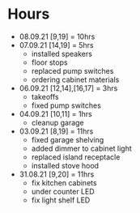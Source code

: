 # Hours

- 08.09.21 [9,19] = 10hrs
- 07.09.21 [14,19] = 5hrs
  - installed speakers
  - floor stops
  - replaced pump switches
  - ordering cabinet materials
- 06.09.21 [12,14],[16,17] = 3hrs
  - takeoffs
  - fixed pump switches
- 04.09.21 [10,11] = 1hrs
  - cleanup garage
- 03.09.21 [8,19] = 11hrs
  - fixed garage shelving
  - added dimmer to cabinet light
  - replaced island receptacle
  - installed stove hood
- 31.08.21 [9,20] = 11hrs
  - fix kitchen cabinets
  - under counter LED
  - fix light shelf LED
